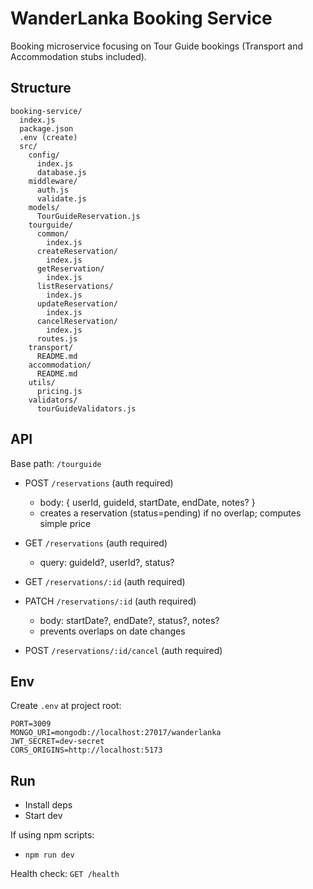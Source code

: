 # WanderLanka Booking Service

Booking microservice focusing on Tour Guide bookings (Transport and Accommodation stubs included).

## Structure

```
booking-service/
  index.js
  package.json
  .env (create)
  src/
    config/
      index.js
      database.js
    middleware/
      auth.js
      validate.js
    models/
      TourGuideReservation.js
    tourguide/
      common/
        index.js
      createReservation/
        index.js
      getReservation/
        index.js
      listReservations/
        index.js
      updateReservation/
        index.js
      cancelReservation/
        index.js
      routes.js
    transport/
      README.md
    accommodation/
      README.md
    utils/
      pricing.js
    validators/
      tourGuideValidators.js
```

## API

Base path: `/tourguide`

- POST `/reservations` (auth required)
  - body: { userId, guideId, startDate, endDate, notes? }
  - creates a reservation (status=pending) if no overlap; computes simple price

- GET `/reservations` (auth required)
  - query: guideId?, userId?, status?

- GET `/reservations/:id` (auth required)

- PATCH `/reservations/:id` (auth required)
  - body: startDate?, endDate?, status?, notes?
  - prevents overlaps on date changes

- POST `/reservations/:id/cancel` (auth required)

## Env

Create `.env` at project root:

```
PORT=3009
MONGO_URI=mongodb://localhost:27017/wanderlanka
JWT_SECRET=dev-secret
CORS_ORIGINS=http://localhost:5173
```

## Run

- Install deps
- Start dev

If using npm scripts:

- `npm run dev`

Health check: `GET /health`
